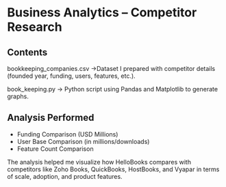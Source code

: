 # Business Analytics – Competitor Research 

## Contents

bookkeeping_companies.csv ->Dataset I prepared with competitor details (founded year, funding, users, features, etc.).

book_keeping.py → Python script using Pandas and Matplotlib to generate graphs.

## Analysis Performed

- Funding Comparison (USD Millions)
- User Base Comparison (in millions/downloads)
- Feature Count Comparison

The analysis helped me visualize how HelloBooks compares with competitors like Zoho Books, QuickBooks, HostBooks, and Vyapar in terms of scale, adoption, and product features.

